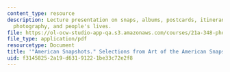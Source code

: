 ```yaml
---
content_type: resource
description: Lecture presentation on snaps, albums, postcards, itinerants, everyday
  photography, and people's lives.
file: https://ol-ocw-studio-app-qa.s3.amazonaws.com/courses/21a-348-photography-and-truth-spring-2008/f31458252a19d63191221be33c72e2f8_MIT21A_348S08_snapshotsA.pdf
file_type: application/pdf
resourcetype: Document
title: '"American Snapshots." Selections from Art of the American Snapshot.'
uid: f3145825-2a19-d631-9122-1be33c72e2f8
---
```

